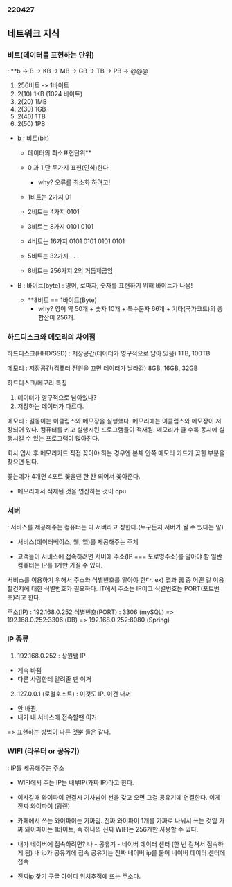 ### 220427
## 네트워크 지식 
###  비트(데이터를 표현하는 단위)
: **b -> B -> KB -> MB ->  GB ->  TB -> PB -> @@@ 
1. 256비트 -> 1바이트
2. 2(10) 1KB (1024 바이트)
3. 2(20) 1MB
4. 2(30) 1GB
5. 2(40) 1TB
6. 2(50) 1PB
- b : 비트(bit)
    - 데이터의 최소표현단위**
    - 0 과 1 단 두가지 표현(인식)한다
        - why? 오류를 최소화 하려고!

    - 1비트는 2가지 01
    - 2비트는 4가지 0101
    - 3비트는 8가지 0101 0101
    - 4비트는 16가지 0101 0101 0101 0101
    - 5비트는 32가지 
    .
    .
    .
    - 8비트는 256가지 
    2의 거듭제곱임


- B : 바이트(byte) : 영어, 로마자, 숫자를 표현하기 위해 바이트가 나옴!
    - **8비트 == 1바이트(Byte)
        - why? 영어 약 50개 + 숫자 10개 + 특수문자 66개 + 기타(국가코드)의 총 합산이 256개. 

        
### 하드디스크와 메모리의 차이점

하드디스크(HHD/SSD) : 저장공간(데이터가 영구적으로 남아 있음)
1TB, 100TB

메모리 : 저장공간(컴퓨터 전원을 끄면 데이터가 날라감)
8GB, 16GB, 32GB

하드디스크/메모리 특징
1. 데이터가 영구적으로 남아있나?
2. 저장하는 데이터가 다르다.

메모리
: 길동이는 이클립스와 메모장을 실행했다. 메모리에는 이클립스와 메모장이 저장되어 있다.
컴퓨터를 키고 실행시킨 프로그램들이 적재됨.
메모리가 클 수록 동시에 실행시킬 수 있는 프로그램이 많아진다.

회사 입사 후 메모리카드 직접 꽂아야 하는 경우엔
본체 안쪽 메모리 카드가 꽂힌 부분을 찾으면 된다.

꽂는데가 4개면 4포트
꽂을땐 한 칸 띄어서 꽂아준다.


* 메모리에서 적재된 것을 연산하는 것이 cpu

### 서버
: 서비스를 제공해주는 컴퓨터는 다 서버라고 칭한다.(누구든지 서버가 될 수 있다는 말)
* 서비스(데이터베이스, 웹, 앱)를 제공해주는 주체

- 고객들이 서비스에 접속하려면 서버에 주소(IP === 도로명주소)를 알아야 함
일반 컴퓨터는 IP를 1개만 가질 수 있다.

서비스를 이용하기 위해서 주소와 식별번호를 알아야 한다. ex) 앱과 웹 중 어떤 걸 이용할건지에 대한 식별번호가 필요하다.
IT에서 주소는 IP이고 식별번호는 PORT(포트번호)라고 한다.

주소(IP) : 192.168.0.252
식별번호(PORT) : 3306 (mySQL)
=> 192.168.0.252:3306 (DB)
=> 192.168.0.252:8080 (Spring)

### IP 종류

1. 192.168.0.252 : 상원쌤 IP  
- 계속 바뀜
- 다른 사람한테 알려줄 땐 이거

2. 127.0.0.1 (로컬호스트) : 이것도 IP. 이건 내꺼
- 안 바뀜. 
- 내가 내 서비스에 접속할땐 이거

=> 표현하는 방법이 다른 것뿐 둘은 같다. 

### WIFI (라우터 or 공유기)
: IP를 제공해주는 주소
- WIFI에서 주는 IP는 내부IP(가짜 IP)라고 한다.


- 이사갈때 와이파이 연결시 기사님이 선을 갖고 오면
그걸 공유기에 연결한다. 이게 진짜 와이파이 (광랜)


- 카페에서 쓰는 와이파이는 가짜임. 진짜 와이파이 1개를 가짜로 나눠서 쓰는 것임
가짜 와이파이는 1바이트, 즉 하나의 진짜 WIFI는 256개만 사용할 수 있다.


- 내가 네이버에 접속하려면?
나 - 공유기 - 네이버 데이터 센터 (한 번 걸쳐서 접속하게 됨)
내 ip가 공유기에 접속 공유기는 진짜 네이버 ip를 물어 네이버 데이터 센터에 접속


- 진짜ip 찾기
구글 아이피 위치추적에 뜨는 주소다. 

